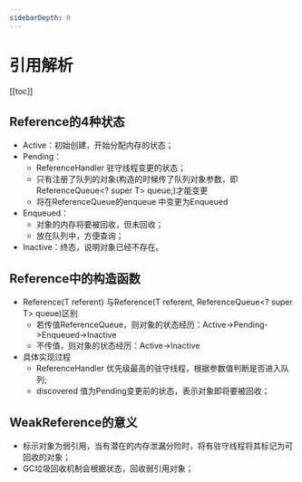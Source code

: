 ```yaml
---
sidebarDepth: 0
---
```


# 引用解析

[[toc]]

## Reference的4种状态
- Active：初始创建，开始分配内存的状态；
- Pending：
  - ReferenceHandler 驻守线程变更的状态；
  - 只有注册了队列的对象(构造的时候传了队列对象参数，即ReferenceQueue<? super T> queue;)才能变更
  - 将在ReferenceQueue的enqueue 中变更为Enqueued
- Enqueued：
  - 对象的内存将要被回收，但未回收；
  - 放在队列中，方便查询；
- Inactive：终态，说明对象已经不存在。

## Reference中的构造函数
- Reference(T referent) 与Reference(T referent, ReferenceQueue<? super T> queue)区别
  - 若传值ReferenceQueue，则对象的状态经历：Active->Pending->Enqueued->Inactive
  - 不传值，则对象的状态经历：Active->Inactive
- 具体实现过程
  - ReferenceHandler 优先级最高的驻守线程，根据参数值判断是否进入队列;
  - discovered 值为Pending变更前的状态，表示对象即将要被回收；
## WeakReference的意义
- 标示对象为弱引用，当有潜在的内存泄漏分险时，将有驻守线程将其标记为可回收的对象；
- GC垃圾回收机制会根据状态，回收弱引用对象；


